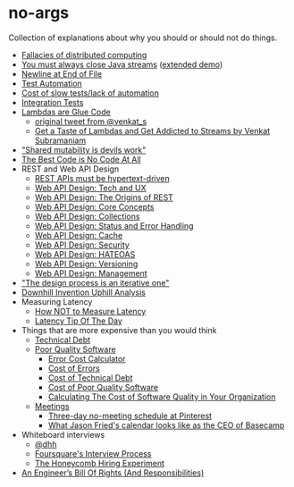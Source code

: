 # no-args

Collection of explanations about why you should or should not do things.

- [Fallacies of distributed computing](https://en.wikipedia.org/wiki/Fallacies_of_distributed_computing)
- [You must always close Java streams](https://vimeo.com/364039638#t=40m32s) ([extended demo](https://vimeo.com/364039638#t=35m58s))
- [Newline at End of File](https://thoughtbot.com/blog/no-newline-at-end-of-file)
- [Test Automation](https://martinfowler.com/articles/practical-test-pyramid.html#TheImportanceOftestAutomation)
- [Cost of slow tests/lack of automation](https://pythonspeed.com/articles/high-cost-slow-tests/)
- [Integration Tests](https://www.codewithjason.com/sometimes-better-tests-hit-real-api/)
- [Lambdas are Glue Code](http://blog.agiledeveloper.com/2015/06/lambdas-are-glue-code.html)
  - [original tweet from @venkat_s](https://twitter.com/venkat_s/status/611119147586600960)
  - [Get a Taste of Lambdas and Get Addicted to Streams by Venkat Subramaniam](https://www.youtube.com/watch?v=1OpAgZvYXLQ&t=39m58s)
- ["Shared mutability is devils work"](https://www.youtube.com/watch?v=1OpAgZvYXLQ&t=1h45m29s)
- [The Best Code is No Code At All](https://blog.codinghorror.com/the-best-code-is-no-code-at-all/)
- REST and Web API Design
  - [REST APIs must be hypertext-driven](https://roy.gbiv.com/untangled/2008/rest-apis-must-be-hypertext-driven)
  - [Web API Design: Tech and UX](https://howtotrainyourjava.com/2017/12/12/web-api-design-tech-and-ux/)
  - [Web API Design: The Origins of REST](https://howtotrainyourjava.com/2018/01/14/web-api-design-part-two-the-origins-of-rest/)
  - [Web API Design: Core Concepts](https://howtotrainyourjava.com/2018/02/08/web-api-design-part-three-core-concepts/)
  - [Web API Design: Collections](https://howtotrainyourjava.com/2018/03/28/web-api-design-part-four-collections/)
  - [Web API Design: Status and Error Handling](https://howtotrainyourjava.com/2018/04/22/web-api-design-part-five-status-and-error-handling/)
  - [Web API Design: Cache](https://howtotrainyourjava.com/2018/05/20/web-api-design-part-six-cache/)
  - [Web API Design: Security](https://howtotrainyourjava.com/2018/06/27/web-api-design-part-seven-security/)
  - [Web API Design: HATEOAS](https://howtotrainyourjava.com/2018/08/08/web-api-design-part-eight-hateoas/)
  - [Web API Design: Versioning](https://howtotrainyourjava.com/2018/09/30/web-api-design-part-nine-versioning/)
  - [Web API Design: Management](https://howtotrainyourjava.com/2018/12/20/web-api-design-part-ten-management/)
- ["The design process is an iterative one"](https://twitter.com/ArchiThinkery/status/1048295623055872002)
- [Downhill Invention Uphill Analysis](https://www.youtube.com/watch?v=nVRUv30coyA#t=31m09s)
- Measuring Latency
  - [How NOT to Measure Latency](https://www.youtube.com/watch?v=lJ8ydIuPFeU)
  - [Latency Tip Of The Day](https://latencytipoftheday.blogspot.com/2014/06/latencytipoftheday-q-whats-wrong-with_21.html)
- Things that are more expensive than you would think
  - [Technical Debt](https://martinfowler.com/bliki/TechnicalDebt.html)
  - [Poor Quality Software](https://www.it-cisq.org/the-cost-of-poor-quality-software-in-the-us-a-2018-report/)
    - [Error Cost Calculator](https://calculator.overops.com/cost-of-an-error)
    - [Cost of Errors](https://blog.overops.com/application-errors-are-they-costing-you-more-than-you-thought/)
    - [Cost of Technical Debt](https://blog.overops.com/report-technical-debt-is-costing-you-more-than-you-think/)
    - [Cost of Poor Quality Software](https://blog.overops.com/how-much-is-poor-quality-software-costing-you/)
    - [Calculating The Cost of Software Quality in Your Organization](https://blog.overops.com/calculating-the-cost-of-software-quality-in-your-organization/)
  - [Meetings](http://attentiv.com/amrica-meets-a-lot/)
    - [Three-day no-meeting schedule at Pinterest](https://medium.com/@Pinterest_Engineering/three-day-no-meeting-schedule-for-engineers-fca9f857a567)
    - [What Jason Fried's calendar looks like as the CEO of Basecamp](https://m.signalvnoise.com/what-my-calendar-looks-like/)
- Whiteboard interviews
  - [@dhh](https://twitter.com/dhh/status/834146806594433025)
  - [Foursquare's Interview Process](https://enterprise.foursquare.com/intersections/article/improving-our-engineering-interview-process/)
  - [The Honeycomb Hiring Experiment](https://www.honeycomb.io/blog/observations-on-the-enterprise-of-hiring/)
- [An Engineer’s Bill Of Rights (And Responsibilities)](https://charity.wtf/2018/03/30/an-engineers-bill-of-rights-and-responsibilities/)
